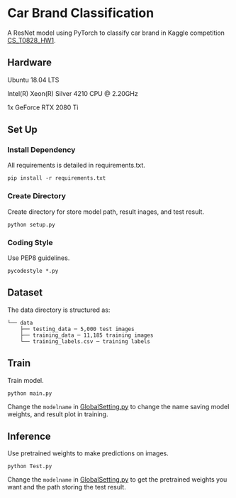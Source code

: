 # Car Brand Classification
A ResNet model using PyTorch to classify car brand in Kaggle competition [CS_T0828_HW1](https://www.kaggle.com/c/cs-t0828-2020-hw1/leaderboard).

## Hardware
Ubuntu 18.04 LTS

Intel(R) Xeon(R) Silver 4210 CPU @ 2.20GHz

1x GeForce RTX 2080 Ti

## Set Up
### Install Dependency
All requirements is detailed in requirements.txt.

`pip install -r requirements.txt`

### Create Directory
Create directory for store model path, result inages, and test result.

`python setup.py`

### Coding Style
Use PEP8 guidelines.

`pycodestyle *.py`

## Dataset
The data directory is structured as:
```
└── data 
    ├── testing_data ─ 5,000 test images
    ├── training_data ─ 11,185 training images
    └── training_labels.csv ─ training labels
```

## Train
Train model.

`python main.py`

Change the `modelname` in [GlobalSetting.py](./GlobalSetting.py) to change the name saving model weights, and result plot in training.

## Inference
Use pretrained weights to make predictions on images.

`python Test.py`

Change the `modelname` in [GlobalSetting.py](./GlobalSetting.py) to get the pretrained weights you want and the path storing the test result.
